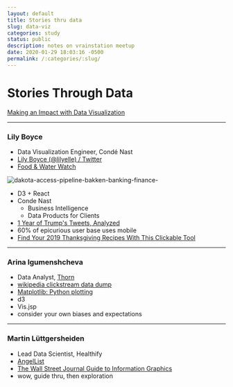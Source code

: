 ```yaml
---
layout: default
title: Stories thru data
slug: data-viz
categories: study
status: public
description: notes on vrainstation meetup
date: 2020-01-29 18:03:16 -0500
permalink: /:categories/:slug/
---
```

# Stories Through Data

[Making an Impact with Data Visualization](https://brainstation.io/event/nyc-data-visualization-feb2020?utm_source=bstnmeetup&utm_medium=eventpr&utm_campaign=febnyc2020panel)

---

### Lily Boyce

- Data Visualization Engineer, Condé Nast
- [Lily Boyce (@lilyelle) / Twitter](https://twitter.com/lilyelle?lang=en)
- [Food & Water Watch](https://www.foodandwaterwatch.org/)

<img src="/Users/nonlinear/Critical/notes/data-visualization/dakota-access-pipeline-bakken-banking-finance-.jpg" alt="dakota-access-pipeline-bakken-banking-finance-"  />

- D3 + React
- Conde Nast
  - Business Intelligence
  - Data Products for Clients
- [1 Year of Trump's Tweets, Analyzed](https://www.teenvogue.com/story/trump-tweet-analysis)
-  60% of epicurious user base uses mobile
- [Find Your 2019 Thanksgiving Recipes With This Clickable Tool](https://www.epicurious.com/holidays-events/thanksgiving-recipe-finder-by-ingredient-make-your-menu-article)

---

### Arina Igumenshcheva

- Data Analyst, [Thorn](https://www.thorn.org/)
- [wikipedia clickstream data dump](https://dumps.wikimedia.org/other/clickstream/readme.html)
- [Matplotlib: Python plotting](https://matplotlib.org/)
- d3
- Vis.jsp
- consider your own biases and expectations

---

### Martin Lüttgersheiden

- Lead Data Scientist, Healthify 
- [AngelList](https://angel.co/mluttgersheiden)
- [The Wall Street Journal Guide to Information Graphics](https://wwnorton.com/books/The-Wall-Street-Journal-Guide-to-Information-Graphics/)
- wow, guide thru, then exploration

